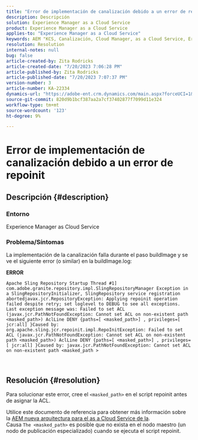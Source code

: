 ```yaml
---
title: "Error de implementación de canalización debido a un error de repoinit"
description: Descripción
solution: Experience Manager as a Cloud Service
product: Experience Manager as a Cloud Service
applies-to: "Experience Manager as a Cloud Service"
keywords: AEM "KCS, Canalización, Cloud Manager, as a Cloud Service, Error de Repoinit"
resolution: Resolution
internal-notes: null
bug: false
article-created-by: Zita Rodricks
article-created-date: "7/20/2023 7:06:28 PM"
article-published-by: Zita Rodricks
article-published-date: "7/20/2023 7:07:37 PM"
version-number: 3
article-number: KA-22334
dynamics-url: "https://adobe-ent.crm.dynamics.com/main.aspx?forceUCI=1&pagetype=entityrecord&etn=knowledgearticle&id=49d97881-3027-ee11-9966-6045bd0065b6"
source-git-commit: 820d9b1bcf387aa2a7cf37402877f7099d11e324
workflow-type: tm+mt
source-wordcount: '123'
ht-degree: 9%

---
```


# Error de implementación de canalización debido a un error de repoinit

## Descripción {#description}


### Entorno

Experience Manager as Cloud Service

### Problema/Síntomas

La implementación de la canalización falla durante el paso buildImage y se ve el siguiente error (o similar) en la<b> </b>buildImage.log:


<b>ERROR</b>


```
Apache Sling Repository Startup Thread #1]  com.adobe.granite.repository.impl.SlingRepositoryManager Exception in a SlingRepositoryInitializer, SlingRepository service registration abortedjavax.jcr.RepositoryException: Applying repoinit operation failed despite retry; set loglevel to DEBUG to see all exceptions. Last exception message was: Failed to set ACL (javax.jcr.PathNotFoundException: Cannot set ACL on non-existent path <masked_path>) AclLine DENY {paths=[ <masked_path>] , privileges=[ jcr:all] }Caused by: org.apache.sling.jcr.repoinit.impl.RepoInitException: Failed to set ACL (javax.jcr.PathNotFoundException: Cannot set ACL on non-existent path <masked_path>) AclLine DENY {paths=[ <masked_path>] , privileges=[ jcr:all] }Caused by: javax.jcr.PathNotFoundException: Cannot set ACL on non-existent path <masked_path >
```



` `
` `


## Resolución {#resolution}


Para solucionar este error, cree el `<masked_path>` en el script repoinit antes de asignar la ACL.

Utilice este documento de referencia para obtener más información sobre la [AEM nueva arquitectura para el as a Cloud Service de la](https://experienceleague.adobe.com/docs/experience-manager-cloud-service/content/overview/architecture.html?lang=en#key-evolutions:~:text=publish%20nodes.%20El-,dorado%20maestro,-es%20a%20especializado).
<br>Causa
`The <masked_path>` es posible que no exista en el nodo maestro (un nodo de publicación especializado) cuando se ejecuta el script repoinit.<br>

